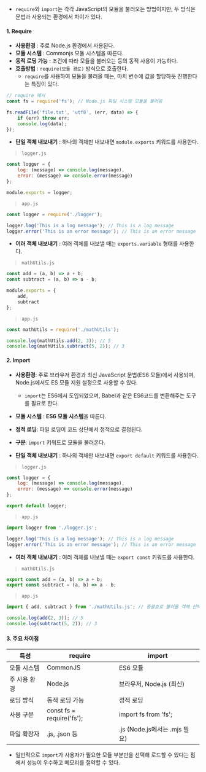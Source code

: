 - `require`와 `import`는 각각 JavaScript의 모듈을 불러오는 방법이지만, 두 방식은 문법과 사용되는 환경에서 차이가 있다.

#### 1. Require

- **사용환경** : 주로 Node.js 환경에서 사용된다.
- **모듈 시스템** : Commonjs 모듈 시스템을 따른다.
- **동적 로딩 가능** : 조건에 따라 모듈을 불러오는 등의 동적 사용이 가능하다.
- **호출방법** : `require(모듈 경로)` 방식으로 호출한다.
	- `require`를 사용하여 모듈을 불러올 때는, 마치 변수에 값을 할당하듯 진행한다는 특징이 있다.
```js
// require 예시
const fs = require('fs'); // Node.js 파일 시스템 모듈을 불러옴

fs.readFile('file.txt', 'utf8', (err, data) => {
    if (err) throw err;
    console.log(data);
});
```

- **단일 객체 내보내기** : 하나의 객체만 내보내면 `module.exports` 키워드를 사용한다.
> `logger.js`
```js
const logger = {
    log: (message) => console.log(message),
    error: (message) => console.error(message)
};

module.exports = logger;
```

>`app.js`
```js
const logger = require('./logger');

logger.log('This is a log message'); // This is a log message
logger.error('This is an error message'); // This is an error message
```


- **어러 객체 내보내기** : 여러 객체를 내보낼 때는 `exports.variable` 형태를 사용한다.
> `mathUtils.js`
```js
const add = (a, b) => a + b;
const subtract = (a, b) => a - b;

module.exports = {
    add,
    subtract
};
```

>`app.js`
```js
const mathUtils = require('./mathUtils');

console.log(mathUtils.add(2, 3)); // 5
console.log(mathUtils.subtract(5, 2)); // 3
```


#### 2. Import

 - **사용환경**: 주로 브라우저 환경과 최신 JavaScript 문법(ES6 모듈)에서 사용되며, Node.js에서도 ES 모듈 지원 설정으로 사용할 수 있다. 
	 - `import`는 ES6에서 도입되었으며, Babel과 같은 ES6코드를 변환해주는 도구를 필요로 한다.
 
 - **모듈 시스템** : **ES6 모듈 시스템**을 따른다.
 - **정적 로딩**: 파일 로딩이 코드 상단에서 정적으로 결정된다.
 - **구문**: `import` 키워드로 모듈을 불러온다.

- **단일 객체 내보내기** : 하나의 객체만 내보내면 `export default` 키워드를 사용한다.
> `logger.js`
```js
const logger = {
    log: (message) => console.log(message),
    error: (message) => console.error(message)
};

export default logger;
```

> `app.js`
```js
import logger from './logger.js';

logger.log('This is a log message'); // This is a log message
logger.error('This is an error message'); // This is an error message
```


- **여러 객체 내보내기** : 여러 객체를 내보낼 때는 `export const` 키워드를 사용한다.
> `mathUtils.js`
```js
export const add = (a, b) => a + b;
export const subtract = (a, b) => a - b;

```

> `app.js`
```js
import { add, subtract } from './mathUtils.js'; // 중괄호로 불러올 객체 선택지정 가능

console.log(add(2, 3)); // 5
console.log(subtract(5, 2)); // 3

```


#### 3. 주요 차이점

| 특성      | require                   | import                   |
|---------|---------------------------|--------------------------|
| 모듈 시스템  | CommonJS                  | ES6 모듈                   |
| 주 사용 환경 | Node.js                   | 브라우저, Node.js (최신)       |
| 로딩 방식   | 동적 로딩 가능                  | 정적 로딩                    |
| 사용 구문   | const fs = require('fs'); | import fs from 'fs';     |
| 파일 확장자  | .js, .json 등              | .js (Node.js에서는 .mjs 필요) |
- 일반적으로 `import`가 사용자가 필요한 모듈 부분만을 선택해 로드할 수 있다는 점에서 성능이 우수하고 메모리를 절약할 수 있다.

